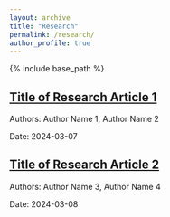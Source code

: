 ```yaml
---
layout: archive
title: "Research"
permalink: /research/
author_profile: true
---
```


{% include base_path %}

<!-- Manually list your research articles -->
<div class="archive__item">
  <h2 class="archive__item-title" itemprop="headline">
    <a href="URL_OF_ARTICLE_1" target="_blank">Title of Research Article 1</a>
  </h2>

  <p class="archive__item-authors">
    Authors: Author Name 1, Author Name 2
  </p>

  <p class="archive__item-date">
    Date: 2024-03-07
  </p>
</div>

<div class="archive__item">
  <h2 class="archive__item-title" itemprop="headline">
    <a href="URL_OF_ARTICLE_2" target="_blank">Title of Research Article 2</a>
  </h2>

  <p class="archive__item-authors">
    Authors: Author Name 3, Author Name 4
  </p>

  <p class="archive__item-date">
    Date: 2024-03-08
  </p>
</div>
